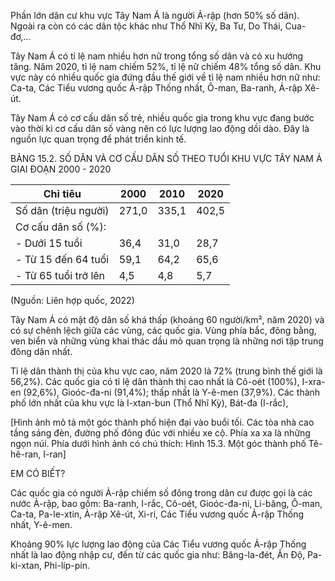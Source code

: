 Phần lớn dân cư khu vực Tây Nam Á là người Ả-rập (hơn 50% số dân). Ngoài ra còn có các dân tộc khác như Thổ Nhĩ Kỳ, Ba Tư, Do Thái, Cua-đơ,...

Tây Nam Á có tỉ lệ nam nhiều hơn nữ trong tổng số dân và có xu hướng tăng. Năm 2020, tỉ lệ nam chiếm 52%, tỉ lệ nữ chiếm 48% tổng số dân. Khu vực này có nhiều quốc gia đứng đầu thế giới về tỉ lệ nam nhiều hơn nữ như: Ca-ta, Các Tiểu vương quốc Ả-rập Thống nhất, Ô-man, Ba-ranh, Ả-rập Xê-út.

Tây Nam Á có cơ cấu dân số trẻ, nhiều quốc gia trong khu vực đang bước vào thời kì cơ cấu dân số vàng nên có lực lượng lao động dồi dào. Đây là nguồn lực quan trọng để phát triển kinh tế.

BẢNG 15.2. SỐ DÂN VÀ CƠ CẤU DÂN SỐ THEO TUỔI KHU VỰC TÂY NAM Á GIAI ĐOẠN 2000 - 2020

| Chỉ tiêu | 2000 | 2010 | 2020 |
|----------|------|------|------|
| Số dân (triệu người) | 271,0 | 335,1 | 402,5 |
| Cơ cấu dân số (%): |  |  |  |
| - Dưới 15 tuổi | 36,4 | 31,0 | 28,7 |
| - Từ 15 đến 64 tuổi | 59,1 | 64,2 | 65,6 |
| - Từ 65 tuổi trở lên | 4,5 | 4,8 | 5,7 |

(Nguồn: Liên hợp quốc, 2022)

Tây Nam Á có mật độ dân số khá thấp (khoảng 60 người/km², năm 2020) và có sự chênh lệch giữa các vùng, các quốc gia. Vùng phía bắc, đông bằng, ven biển và những vùng khai thác dầu mỏ quan trọng là những nơi tập trung đông dân nhất.

Tỉ lệ dân thành thị của khu vực cao, năm 2020 là 72% (trung bình thế giới là 56,2%). Các quốc gia có tỉ lệ dân thành thị cao nhất là Cô-oét (100%), I-xra-en (92,6%), Gioóc-đa-ni (91,4%); thấp nhất là Y-ê-men (37,9%). Các thành phố lớn nhất của khu vực là I-xtan-bun (Thổ Nhĩ Kỳ), Bát-đa (I-rắc),

[Hình ảnh mô tả một góc thành phố hiện đại vào buổi tối. Các tòa nhà cao tầng sáng đèn, đường phố đông đúc với nhiều xe cộ. Phía xa xa là những ngọn núi. Phía dưới hình ảnh có chú thích: Hình 15.3. Một góc thành phố Tê-hê-ran, I-ran]

EM CÓ BIẾT?

Các quốc gia có người Ả-rập chiếm số đông trong dân cư được gọi là các nước Ả-rập, bao gồm: Ba-ranh, I-rắc, Cô-oét, Gioóc-đa-ni, Li-băng, Ô-man, Ca-ta, Pa-le-xtin, Ả-rập Xê-út, Xi-ri, Các Tiểu vương quốc Ả-rập Thống nhất, Y-ê-men.

Khoảng 90% lực lượng lao động của Các Tiểu vương quốc Ả-rập Thống nhất là lao động nhập cư, đến từ các quốc gia như: Băng-la-đét, Ấn Độ, Pa-ki-xtan, Phi-líp-pin.